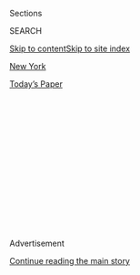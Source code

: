 <div id="app">

<div>

<div>

<div>

<div class="NYTAppHideMasthead css-1q2w90k e1suatyy0">

<div class="section css-ui9rw0 e1suatyy2">

<div class="css-eph4ug er09x8g0">

<div class="css-6n7j50">

</div>

<span class="css-1dv1kvn">Sections</span>

<div class="css-10488qs">

<span class="css-1dv1kvn">SEARCH</span>

</div>

[Skip to content](#site-content)[Skip to site index](#site-index)

</div>

<div id="masthead-section-label" class="css-1wr3we4 eaxe0e00">

[New
York](https://www.nytimes.com/section/nyregion)

</div>

<div class="css-10698na e1huz5gh0">

</div>

</div>

<div id="masthead-bar-one" class="section hasLinks css-15hmgas e1csuq9d3">

<div class="css-uqyvli e1csuq9d0">

</div>

<div class="css-1uqjmks e1csuq9d1">

</div>

<div class="css-9e9ivx">

[](https://myaccount.nytimes.com/auth/login?response_type=cookie&client_id=vi)

</div>

<div class="css-1bvtpon e1csuq9d2">

[Today’s
Paper](https://www.nytimes.com/section/todayspaper)

</div>

</div>

</div>

</div>

<div data-aria-hidden="false">

<div id="site-content" data-role="main">

<div>

<div class="css-1aor85t" style="opacity:0.000000001;z-index:-1;visibility:hidden">

<div class="css-1hqnpie">

<div class="css-epjblv">

<span class="css-17xtcya">[New
York](/section/nyregion)</span><span class="css-x15j1o">|</span><span class="css-fwqvlz">Representative
Serrano of the Bronx to Retire, Potentially Opening Seat for Younger
Progressive</span>

</div>

<div class="css-k008qs">

<div class="css-1iwv8en">

<span class="css-18z7m18"></span>

<div>

</div>

</div>

<span class="css-1n6z4y">https://nyti.ms/2TzUeVw</span>

<div class="css-1705lsu">

<div class="css-4xjgmj">

<div class="css-4skfbu" data-role="toolbar" data-aria-label="Social Media Share buttons, Save button, and Comments Panel with current comment count" data-testid="share-tools">

  - 
  - 
  - 
  - 
    
    <div class="css-6n7j50">
    
    </div>

  - 

</div>

</div>

</div>

</div>

</div>

</div>

<div id="NYT_TOP_BANNER_REGION" class="css-13pd83m">

</div>

<div id="top-wrapper" class="css-1sy8kpn">

<div id="top-slug" class="css-l9onyx">

Advertisement

</div>

[Continue reading the main
story](#after-top)

<div class="ad top-wrapper" style="text-align:center;height:100%;display:block;min-height:250px">

<div id="top" class="place-ad" data-position="top" data-size-key="top">

</div>

</div>

<div id="after-top">

</div>

</div>

<div id="sponsor-wrapper" class="css-1hyfx7x">

<div id="sponsor-slug" class="css-19vbshk">

Supported by

</div>

[Continue reading the main
story](#after-sponsor)

<div id="sponsor" class="ad sponsor-wrapper" style="text-align:center;height:100%;display:block">

</div>

<div id="after-sponsor">

</div>

</div>

<div class="css-1vkm6nb ehdk2mb0">

# Representative Serrano of the Bronx to Retire, Potentially Opening Seat for Younger Progressive

</div>

<div class="css-79elbk" data-testid="photoviewer-wrapper">

<div class="css-z3e15g" data-testid="photoviewer-wrapper-hidden">

</div>

<div class="css-1a48zt4 ehw59r15" data-testid="photoviewer-children">

![<span class="css-16f3y1r e13ogyst0" data-aria-hidden="true">Representative
José E. Serrano has served in Congress since 1990, repeatedly winning
re-election with more than 90 percent of the vote in his South Bronx
district.</span><span class="css-cnj6d5 e1z0qqy90" itemprop="copyrightHolder"><span class="css-1ly73wi e1tej78p0">Credit...</span><span><span>Andrew
Harnik/Associated
Press</span></span></span>](https://static01.nyt.com/images/2019/03/26/nyregion/26serrano-print/merlin_137868696_8abfb5b7-823c-4147-8d89-eb4437a9ecd4-articleLarge.jpg?quality=75&auto=webp&disable=upscale)

</div>

</div>

<div class="css-xt80pu e12qa4dv0">

<div class="css-18e8msd">

<div class="css-vp77d3 epjyd6m0">

<div class="css-1baulvz">

By [<span class="css-1baulvz" itemprop="name">William
Neuman</span>](https://www.nytimes.com/by/william-neuman) and
[<span class="css-1baulvz last-byline" itemprop="name">Jesse
McKinley</span>](https://www.nytimes.com/by/jesse-mckinley)

</div>

</div>

  - March 25,
    2019

  - 
    
    <div class="css-4xjgmj">
    
    <div class="css-d8bdto" data-role="toolbar" data-aria-label="Social Media Share buttons, Save button, and Comments Panel with current comment count" data-testid="share-tools">
    
      - 
      - 
      - 
      - 
        
        <div class="css-6n7j50">
        
        </div>
    
      - 
    
    </div>
    
    </div>

</div>

</div>

<div class="section meteredContent css-1r7ky0e" name="articleBody" itemprop="articleBody">

<div class="css-1fanzo5 StoryBodyCompanionColumn">

<div class="css-53u6y8">

Representative José E. Serrano, who is currently the nation’s
longest-tenured Hispanic congressman, said on Monday that he would not
run for re-election, citing the effects of Parkinson’s disease.

Mr. Serrano, who has served in Congress since 1990 and represents the
southern Bronx, one of the poorest districts in the country, has
repeatedly won re-election with more than 90 percent of the vote. But
with the Democratic Party seeking a younger brand of progressives, there
was talk that he might have faced a serious primary challenge next year.

Two powerful members of the Bronx political establishment praised Mr.
Serrano while predicting a wide open race for his seat; Ritchie Torres,
a Bronx councilman often described as a rising star, [said last
month](https://www.nytimes.com/2019/02/14/nyregion/ny-congress-primaries-2020.html)
that he was exploring a primary challenge to Mr. Serrano.

“I’m sure there will be a lot of people who are now going to want to run
for Congress,” said Carl E. Heastie, the Bronx assemblyman who serves as
speaker of the State Assembly. “And I will not be one of them.”

</div>

</div>

<div class="css-1fanzo5 StoryBodyCompanionColumn">

<div class="css-53u6y8">

Assemblyman Marcos A. Crespo, [the borough’s party
chairman](http://bronxdems.org/executive-board/) who, like Mr. Serrano,
was born in Puerto Rico, called the congressman “a legendary figure in
Latino politics, Puerto Rican politics, Bronx politics.”

Mr. Serrano said in a written statement that he had initially planned to
stay in Congress despite the disease, but that he recently changed his
mind. “I’ve come to the realization that Parkinson’s will eventually
take a toll and that I cannot predict its rate of advancement,” the
statement said. He said that he would serve out his current term, which
runs through the end of next year.

Mr. Serrano sits on the powerful Appropriations Committee and is the
chairman of the Commerce, Justice, Science Subcommittee. He is also
known for advocating for Puerto Rico, including a [recent
push](https://www.nytimes.com/2017/10/09/nyregion/politicians-with-puerto-rican-roots-challenge-trump-in-push-for-aid.html)
to have the Trump administration improve relief efforts for the island
after Hurricane Maria.

“I always tried to speak for those who are marginalized in our society,
to give them a voice and a vote here in Washington,” he said, citing his
efforts to bring federal funding to the Bronx, increase educational
funding for minority students, clean up the polluted Bronx River and end
the use of Vieques Island as a military bombing range.

Mr. Serrano, who had previously been a state assemblyman, was first
elected to Congress in 1990 in a special election to fill the seat of
[Representative Robert
Garcia](https://www.nytimes.com/2017/01/26/nyregion/robert-garcia-dead-bronx-congressman.html),
who was convicted of extorting money from Wedtech, a Bronx military
contractor. Mr. Garcia’s conviction [was later
overturned](https://www.nytimes.com/1990/06/30/nyregion/garcias-extortion-convictions-are-reversed-by-appeals-panel.html?module=inline).
(Another Bronx congressman, Mario Biaggi, [was also
convicted](https://www.nytimes.com/2015/06/26/nyregion/mario-biaggi-10-term-new-york-congressman-who-went-to-prison-dies-at-97.html)
in the Wedtech scandal; his granddaughter, Alessandra Biaggi, [was
elected](https://www.nytimes.com/2018/09/13/nyregion/state-senate-election-results-idc-klein.html)
last year to the New York State Senate.)

</div>

</div>

<div class="css-1fanzo5 StoryBodyCompanionColumn">

<div class="css-53u6y8">

Mr. Serrano was born in Mayagüez, Puerto Rico, and moved with his family
to the South Bronx when he was seven years old. He said that, as a child
in Puerto Rico, he learned English by singing along to Frank Sinatra
records. Mr. Serrano lived in public housing in the Bronx and did not
receive a college degree.

“He is an icon, not only to the Bronx but to Latinos throughout the
country,” said Mr. Torres. “As a young Latino who ran for public office
when I was 24 years old, I would not be where I am today were it not for
trailblazers like José Serrano who paved the way.”

Mr. Torres, 31, declined to say definitively whether he would run for
Mr. Serrano’s seat. “I’d rather keep the focus on his legacy,” he said.
“He secured the federal funding that led to the cleanup of the Bronx
River, which is an enormous legacy to leave on.”

Mr. Serrano’s son, José M. Serrano, a Democratic state senator, said he
would not seek his father’s seat because he did not want to be away from
his wife and two children.

The younger Mr. Serrano praised his father’s faith in their borough.
“When I was a child growing up in the 1970s, the Bronx was burning,”
he said. “Now it’s thriving.”

</div>

</div>

</div>

<div>

</div>

<div>

</div>

<div>

</div>

<div>

<div id="bottom-wrapper" class="css-1ede5it">

<div id="bottom-slug" class="css-l9onyx">

Advertisement

</div>

[Continue reading the main
story](#after-bottom)

<div id="bottom" class="ad bottom-wrapper" style="text-align:center;height:100%;display:block;min-height:90px">

</div>

<div id="after-bottom">

</div>

</div>

</div>

</div>

</div>

## Site Index

<div>

</div>

## Site Information Navigation

  - [© <span>2020</span> <span>The New York Times
    Company</span>](https://help.nytimes.com/hc/en-us/articles/115014792127-Copyright-notice)

<!-- end list -->

  - [NYTCo](https://www.nytco.com/)
  - [Contact
    Us](https://help.nytimes.com/hc/en-us/articles/115015385887-Contact-Us)
  - [Work with us](https://www.nytco.com/careers/)
  - [Advertise](https://nytmediakit.com/)
  - [T Brand Studio](http://www.tbrandstudio.com/)
  - [Your Ad
    Choices](https://www.nytimes.com/privacy/cookie-policy#how-do-i-manage-trackers)
  - [Privacy](https://www.nytimes.com/privacy)
  - [Terms of
    Service](https://help.nytimes.com/hc/en-us/articles/115014893428-Terms-of-service)
  - [Terms of
    Sale](https://help.nytimes.com/hc/en-us/articles/115014893968-Terms-of-sale)
  - [Site
    Map](https://spiderbites.nytimes.com)
  - [Help](https://help.nytimes.com/hc/en-us)
  - [Subscriptions](https://www.nytimes.com/subscription?campaignId=37WXW)

</div>

</div>

</div>

</div>
